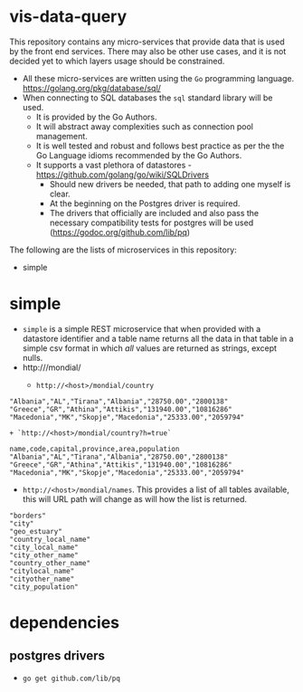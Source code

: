 # vis-data-query

This repository contains any micro-services that provide data that is used by the front end services. There may also be other use cases, and it is not decided yet to which layers usage should be constrained.

+ All these micro-services are written using the `Go` programming language. https://golang.org/pkg/database/sql/
+ When connecting to SQL databases the `sql` standard library will be used.
    + It is provided by the Go Authors.
    + It will abstract away complexities such as connection pool management.
    + It is well tested and robust and follows best practice as per the the Go Language idioms recommended by the Go Authors.
    + It supports a vast plethora of datastores - https://github.com/golang/go/wiki/SQLDrivers
         + Should new drivers be needed, that path to adding one myself is clear.
         + At the beginning on the Postgres driver is required.
         + The drivers that officially are included and also pass the necessary compatibility tests for postgres will be used (https://godoc.org/github.com/lib/pq)

The following are the lists of microservices in this repository:

+ simple

# simple 

+ `simple` is a simple REST microservice that when provided with a datastore identifier and a table name returns all the data in that table in a simple csv format in which *all* values are returned as strings, except nulls.
+ http://<host>/mondial/<relation-name>
    + `http://<host>/mondial/country`
```
"Albania","AL","Tirana","Albania","28750.00","2800138"
"Greece","GR","Athina","Attikis","131940.00","10816286"
"Macedonia","MK","Skopje","Macedonia","25333.00","2059794"
```
    + `http://<host>/mondial/country?h=true`

```
name,code,capital,province,area,population
"Albania","AL","Tirana","Albania","28750.00","2800138"
"Greece","GR","Athina","Attikis","131940.00","10816286"
"Macedonia","MK","Skopje","Macedonia","25333.00","2059794"
```
+ `http://<host>/mondial/names`. This provides a list of all tables available, this will URL path will change as will how the list is returned.

```
"borders"
"city"
"geo_estuary"
"country_local_name"
"city_local_name"
"city_other_name"
"country_other_name"
"citylocal_name"
"cityother_name"
"city_population"
```

# dependencies

## postgres drivers

+ `go get github.com/lib/pq`